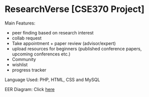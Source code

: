 # ResearchVerse [CSE370 Project]

Main Features:

* peer finding based on research interest
* collab request
* Take appointment + paper review (advisor/expert)
* upload resources for beginners (published conference papers, upcoming conferences etc.) 
* Community
* wishlist
* progress tracker 

Language Used:
PHP, HTML, CSS and MySQL

EER Diagram: 
Click [here](https://drive.google.com/file/d/1Qk5c6RXg-hcQl-tyUo43D5ksvXQwEgiJ/view?usp=drive_link)
